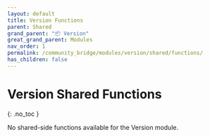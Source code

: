 ```yaml
---
layout: default
title: Version Functions
parent: Shared
grand_parent: "📦 Version"
great_grand_parent: Modules
nav_order: 1
permalink: /community_bridge/modules/version/shared/functions/
has_children: false
---
```


# Version Shared Functions
{: .no_toc }

No shared-side functions available for the Version module.
